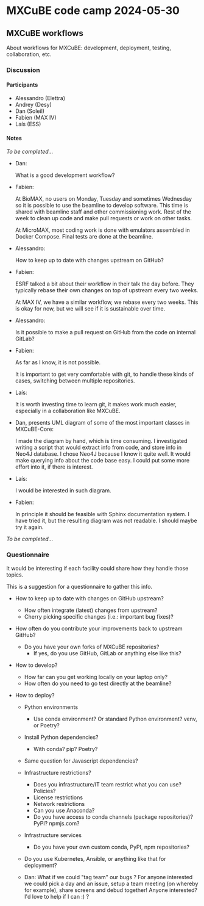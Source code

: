 # MXCuBE code camp 2024-05-30

## MXCuBE workflows

About workflows for MXCuBE: development, deployment, testing, collaboration, etc.


### Discussion

#### Participants

* Alessandro (Elettra)
* Andrey (Desy)
* Dan (Soleil)
* Fabien (MAX IV)
* Laís (ESS)

#### Notes

_To be completed..._

* Dan:

  What is a good development workflow?

* Fabien:

  At BioMAX, no users on Monday, Tuesday and sometimes Wednesday
  so it is possible to use the beamline to develop software.
  This time is shared with beamline staff and other commissioning work.
  Rest of the week to clean up code and make pull requests
  or work on other tasks.

  At MicroMAX, most coding work is done with emulators assembled in Docker Compose.
  Final tests are done at the beamline.

* Alessandro:

  How to keep up to date with changes upstream on GitHub?

* Fabien:

  ESRF talked a bit about their workflow in their talk the day before.
  They typically rebase their own changes on top of upstream every two weeks.

  At MAX IV, we have a similar workflow, we rebase every two weeks.
  This is okay for now, but we will see if it is sustainable over time.

* Alessandro:

  Is it possible to make a pull request on GitHub from the code on internal GitLab?

* Fabien:

  As far as I know, it is not possible.

  It is important to get very comfortable with git,
  to handle these kinds of cases, switching between multiple repositories.

* Laís:

  It is worth investing time to learn git,
  it makes work much easier, especially in a collaboration like MXCuBE.

* Dan, presents UML diagram of some of the most important classes in MXCuBE-Core:

  I made the diagram by hand, which is time consuming.
  I investigated writing a script that would extract info from code,
  and store info in Neo4J database.
  I chose Neo4J because I know it quite well.
  It would make querying info about the code base easy.
  I could put some more effort into it, if there is interest.

* Laís:

  I would be interested in such diagram.

* Fabien:

  In principle it should be feasible with Sphinx documentation system.
  I have tried it, but the resulting diagram was not readable.
  I should maybe try it again.

_To be completed..._


### Questionnaire

It would be interesting if each facility could share how they handle those topics.

This is a suggestion for a questionnaire to gather this info.

* How to keep up to date with changes on GitHub upstream?
  * How often integrate (latest) changes from upstream?
  * Cherry picking specific changes (i.e.: important bug fixes)?

* How often do you contribute your improvements back to upstream GitHub?
  * Do you have your own forks of MXCuBE repositories?
    * If yes, do you use GitHub, GitLab or anything else like this?

* How to develop?

  * How far can you get working locally on your laptop only?
  * How often do you need to go test directly at the beamline?

* How to deploy?

  * Python environments
    * Use conda environment? Or standard Python environment? venv, or Poetry?

  * Install Python dependencies?
    * With conda? pip? Poetry?

  * Same question for Javascript dependencies?

  * Infrastructure restrictions?
    * Does you infrastructure/IT team restrict what you can use? Policies?
    * License restrictions
    * Network restrictions
    * Can you use Anaconda?
    * Do you have access to conda channels (package repositories)? PyPI? npmjs.com?

  * Infrastructure services
    * Do you have your own custom conda, PyPI, npm repositories?

  * Do you use Kubernetes, Ansible, or anything like that for deployment?
  * Dan: What if we could "tag team" our bugs ? For anyone interested we could pick a day and an issue, setup a team meeting (on whereby for example), share screens and debud together! Anyone interested? I'd love to help if I can :) ? 
